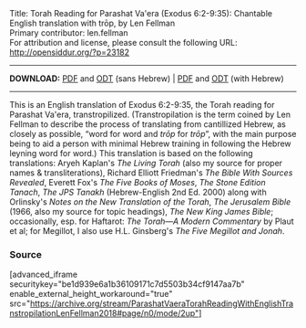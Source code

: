 <html>
<head></head>
<body>
Title: Torah Reading for Parashat Va'era (Exodus 6:2-9:35): Chantable English translation with trōp, by Len Fellman<br />
Primary contributor: len.fellman<br />
For attribution and license, please consult the following URL: <a href="http://opensiddur.org/?p=23182">http://opensiddur.org/?p=23182</a>
<p />
<hr />

<style type="text/css" media="all">.printfriendly {display: none!important;}</style>

<strong>DOWNLOAD:</strong> <a href="https://archive.org/download/ParashatVaeraTorahReadingWithEnglishTranstropilationLenFellman2018/ParashatVaeraTorahReadingexodus6v2-9v35InEnglishTranstropilationlenFellman2018-EnglishOnly.pdf">PDF</a> and <a href="https://archive.org/download/ParashatVaeraTorahReadingWithEnglishTranstropilationLenFellman2018/ParashatVaeraTorahReadingexodus6v2-9v35InEnglishTranstropilationlenFellman2018-EnglishOnly.odt">ODT</a> (sans Hebrew) | <a href="https://archive.org/download/ParashatVaeraTorahReadingWithEnglishTranstropilationLenFellman2018/Parashat%20Va%27era%20Torah%20Reading%20%28Exodus%206v2-9v35%29%20in%20English%20transtropilation%20%28Len%20Fellman%202018%29.pdf">PDF</a> and <a href="https://archive.org/download/ParashatVaeraTorahReadingWithEnglishTranstropilationLenFellman2018/ParashatVaeraTorahReadingexodus6v2-9v35InEnglishTranstropilationlenFellman2018.odt">ODT</a> (with Hebrew) 

<hr />

This is an English translation of Exodus 6:2-9:35, the Torah reading for Parashat Va'era, transtropilized. (Transtropilation is the term coined by Len Fellman to describe the process of translating from cantillized Hebrew, as closely as possible, “word for word and <em>trōp</em> for <em>trōp</em>”, with the main purpose being to aid a person with minimal Hebrew training in following the Hebrew leyning word for word.) This translation is based on the following translations: Aryeh Kaplan's <em>The Living Torah</em> (also my source for proper names & transliterations), Richard Elliott Friedman's <em>The Bible With Sources Revealed</em>, Everett Fox's <em>The Five Books of Moses</em>, <em>The Stone Edition Tanach</em>, <em>The JPS Tanakh</em> (Hebrew-English 2nd Ed. 2000) along with Orlinsky's <em>Notes on the New Translation of the Torah</em>, <em>The Jerusalem Bible</em> (1966, also my source for topic headings), <em>The New King James Bible</em>; occasionally, esp. for Haftarot: <em>The Torah—A Modern Commentary</em> by Plaut et al; for Megillot, I also use H.L. Ginsberg's <em>The Five Megillot and Jonah</em>.

<h3>Source</h3>

[advanced_iframe securitykey="be1d939e6a1b36109171c7d5503b34cf9147aa7b" enable_external_height_workaround="true" src="https://archive.org/stream/ParashatVaeraTorahReadingWithEnglishTranstropilationLenFellman2018#page/n0/mode/2up"]
</body>
</html>